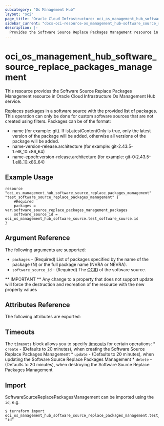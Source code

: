 ```yaml
---
subcategory: "Os Management Hub"
layout: "oci"
page_title: "Oracle Cloud Infrastructure: oci_os_management_hub_software_source_replace_packages_management"
sidebar_current: "docs-oci-resource-os_management_hub-software_source_replace_packages_management"
description: |-
  Provides the Software Source Replace Packages Management resource in Oracle Cloud Infrastructure Os Management Hub service
---
```


# oci_os_management_hub_software_source_replace_packages_management
This resource provides the Software Source Replace Packages Management resource in Oracle Cloud Infrastructure Os Management Hub service.

Replaces packages in a software source with the provided list of packages. This operation can only be done for custom software sources that are not created using filters.
Packages can be of the format:
 * name (for example: git). If isLatestContentOnly is true, only the latest version of the package will be added, otherwise all versions of the package will be added.
 * name-version-release.architecture (for example: git-2.43.5-1.el8_10.x86_64)
 * name-epoch:version-release.architecture (for example: git-0:2.43.5-1.el8_10.x86_64)


## Example Usage

```hcl
resource "oci_os_management_hub_software_source_replace_packages_management" "test_software_source_replace_packages_management" {
	#Required
	packages = var.software_source_replace_packages_management_packages
	software_source_id = oci_os_management_hub_software_source.test_software_source.id
}
```

## Argument Reference

The following arguments are supported:

* `packages` - (Required) List of packages specified by the name of the package (N) or the full package name (NVRA or NEVRA).
* `software_source_id` - (Required) The [OCID](https://docs.cloud.oracle.com/iaas/Content/General/Concepts/identifiers.htm) of the software source.


** IMPORTANT **
Any change to a property that does not support update will force the destruction and recreation of the resource with the new property values

## Attributes Reference

The following attributes are exported:


## Timeouts

The `timeouts` block allows you to specify [timeouts](https://registry.terraform.io/providers/oracle/oci/latest/docs/guides/changing_timeouts) for certain operations:
	* `create` - (Defaults to 20 minutes), when creating the Software Source Replace Packages Management
	* `update` - (Defaults to 20 minutes), when updating the Software Source Replace Packages Management
	* `delete` - (Defaults to 20 minutes), when destroying the Software Source Replace Packages Management


## Import

SoftwareSourceReplacePackagesManagement can be imported using the `id`, e.g.

```
$ terraform import oci_os_management_hub_software_source_replace_packages_management.test_software_source_replace_packages_management "id"
```

